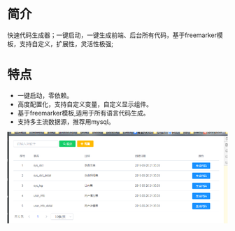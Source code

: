 # 简介

快速代码生成器；一键启动，一键生成前端、后台所有代码，基于freemarker模板，支持自定义，扩展性，灵活性极强;
# 特点
- 一键启动，零依赖。
- 高度配置化，支持自定义变量，自定义显示组件。
- 基于freemarker模板,适用于所有语言代码生成。
- 支持多主流数据源，推荐用mysql。

![](_images/首页.png)
